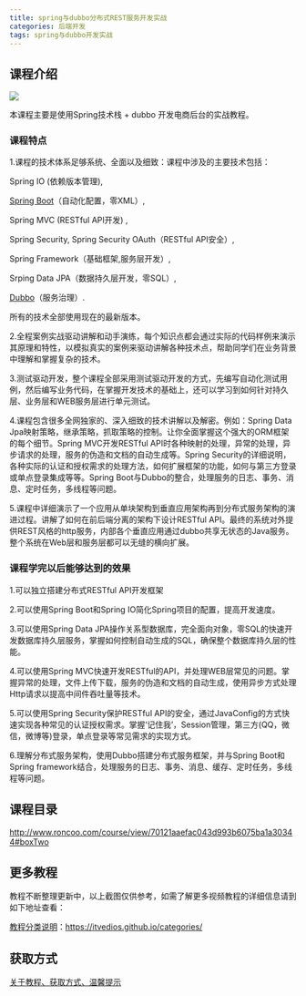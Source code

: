 ```yaml
---
title: spring与dubbo分布式REST服务开发实战
categories: 后端开发
tags: spring与dubbo开发实战
---
```


## 课程介绍

![](http://static.roncoo.com/lecturer/c724e02b61ec43c4bb339e539c435260.jpg)

<!--more-->

本课程主要是使用Spring技术栈 + dubbo 开发电商后台的实战教程。

### 课程特点

1.课程的技术体系足够系统、全面以及细致：课程中涉及的主要技术包括：

Spring IO (依赖版本管理),

[Spring Boot](http://www.roncoo.com/course/view/c99516ea604d4053908c1768d6deee3d)（自动化配置，零XML）,

Spring MVC (RESTful API开发) ,

Spring Security, Spring Security OAuth（RESTful API安全）,

Spring Framework（基础框架,服务层开发）,

Srping Data JPA（数据持久层开发，零SQL）,

[Dubbo](http://www.roncoo.com/course/view/f614343765bc4aac8597c6d8b38f06fd)（服务治理）.

所有的技术全部使用现在的最新版本。

2.全程案例实战驱动讲解和动手演练，每个知识点都会通过实际的代码样例来演示其原理和特性，以模拟真实的案例来驱动讲解各种技术点，帮助同学们在业务背景中理解和掌握复杂的技术。

3.测试驱动开发，整个课程全部采用测试驱动开发的方式，先编写自动化测试用例，然后编写业务代码，在掌握开发技术的基础上，还可以学习到如何针对持久层、业务层和WEB服务层进行单元测试。

4.课程包含很多全网独家的、深入细致的技术讲解以及解密。例如：Spring Data Jpa映射策略，继承策略，抓取策略的控制。让你全面掌握这个强大的ORM框架的每个细节。Spring MVC开发RESTful API时各种映射的处理，异常的处理，异步请求的处理，服务的伪造和文档的自动生成等。Spring Security的详细说明，各种实际的认证和授权需求的处理方法，如何扩展框架的功能，如何与第三方登录或单点登录集成等等。Spring Boot与Dubbo的整合，处理服务的日志、事务、消息、定时任务，多线程等问题。

5.课程中详细演示了一个应用从单块架构到垂直应用架构再到分布式服务架构的演进过程。讲解了如何在前后端分离的架构下设计RESTful API。最终的系统对外提供REST风格的http服务，内部各个垂直应用通过dubbo共享无状态的Java服务。整个系统在Web层和服务层都可以无缝的横向扩展。

### 课程学完以后能够达到的效果

1.可以独立搭建分布式RESTful API开发框架

2.可以使用Spring Boot和Spring IO简化Spring项目的配置，提高开发速度。

3.可以使用Spring Data JPA操作关系型数据库，完全面向对象，零SQL的快速开发数据库持久层服务，掌握如何控制自动生成的SQL，确保整个数据库持久层的性能。

4.可以使用Spring MVC快速开发RESTful的API，并处理WEB层常见的问题。掌握异常的处理，文件上传下载，服务的伪造和文档的自动生成，使用异步方式处理Http请求以提高中间件吞吐量等技术。

5.可以使用Spring Security保护RESTful API的安全，通过JavaConfig的方式快速实现各种常见的认证授权需求。掌握‘记住我’，Session管理，第三方(QQ，微信，微博等)登录，单点登录等常见需求的实现方式。

6.理解分布式服务架构，使用Dubbo搭建分布式服务框架，并与Spring Boot和Spring framework结合，处理服务的日志、事务、消息、缓存、定时任务，多线程等问题。

## 课程目录

http://www.roncoo.com/course/view/70121aaefac043d993b6075ba1a30344#boxTwo

## 更多教程

教程不断整理更新中，以上截图仅供参考，如需了解更多视频教程的详细信息请到如下地址查看：

[教程分类说明](https://itvedios.github.io/categories/)：<https://itvedios.github.io/categories/>

## 获取方式

[关于教程、获取方式、温馨提示](https://itvedios.github.io/about/)